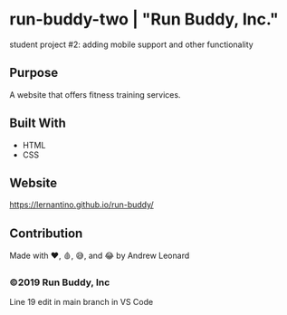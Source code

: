 # run-buddy-two | "Run Buddy, Inc."

student project #2: adding mobile support and other functionality

## Purpose

A website that offers fitness training services.

## Built With

- HTML
- CSS

## Website

https://lernantino.github.io/run-buddy/

## Contribution

Made with ❤️, 🩸, 😅, and 😂 by Andrew Leonard

### ©️2019 Run Buddy, Inc

Line 19 edit in main branch in VS Code
